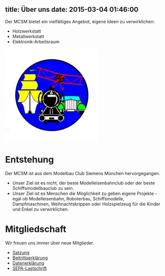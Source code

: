 title: Über uns
date: 2015-03-04 01:46:00
---

Der MCSM bietet ein vielf&auml;ltiges Angebot, eigene Ideen zu verwirklichen:

* Holzwerkstatt
* Metallwerkstatt
* Elektronik-Arbeitsraum

<img src="Logo.jpg" width="300" height="300" />


# Entstehung

Der MCSM ist aus dem Modelbau Club Siemens M&uuml;nchen hervorgegangen.

* Unser Ziel ist es nicht, der beste Modelleisenbahnclub oder der beste Schiffsmodellbauclub zu sein. 
* Unser Ziel ist es Menschen die M&ouml;glichkeit zu geben eigene Projekte - egal ob Modelleisenbahn, Roboterbau, Schiffsmodelle, Dampfmaschinen, Weihnachtskrippen oder Holzspielzeug f&uuml;r die Kinder und Enkel zu verwirklichen.


# Mitgliedschaft
Wir freuen uns immer &uuml;ber neue Mitglieder.

* [Satzung](Satzung.pdf)
* [Beitrittserkl&auml;rung](Beitrittserklaerung.pdf)
* [Datenerkl&auml;rung](Datenerklaerung.pdf)
* [SEPA-Lastschrift](SEPA-Lastschrift.pdf)

